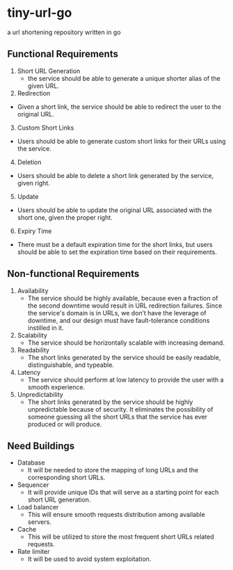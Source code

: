 # tiny-url-go
a url shortening repository written in go

## Functional Requirements

1. Short URL Generation
    - the service should be able to generate a unique shorter alias of the given URL.
2. Redirection
  - Given a short link, the service should be able to redirect the user to the original URL.
3. Custom Short Links
  - Users should be able to generate custom short links for their URLs using the service.
4. Deletion
  - Users should be able to delete a short link generated by the service, given right.
5. Update
  - Users should be able to update the original URL associated with the short one, given the proper right.
6. Expiry Time
  - There must be a default expiration time for the short links, but users should be able to set the expiration time based on their requirements.

## Non-functional Requirements

1. Availability
   - The service should be highly available, because even a fraction of the second downtime would result in URL redirection failures. Since the service's domain is in URLs, we don’t have the leverage of downtime, and our design must have fault-tolerance conditions instilled in it.
2. Scalability 
   - The service should be horizontally scalable with increasing demand.
3. Readability
   - The short links generated by the service should be easily readable, distinguishable, and typeable.
4. Latency
   - The service should perform at low latency to provide the user with a smooth experience.
5. Unpredictability
   - The short links generated by the service should be highly unpredictable because of security. It eliminates the possibility of someone guessing all the short URLs that the service has ever produced or will produce.


## Need Buildings

- Database
  - It will be needed to store the mapping of long URLs and the corresponding short URLs.
- Sequencer
  - It will provide unique IDs that will serve as a starting point for each short URL generation.
- Load balancer
  - This will ensure smooth requests distribution among available servers.
- Cache
  - This will be utilized to store the most frequent short URLs related requests.
- Rate limiter 
  - It will be used to avoid system exploitation.